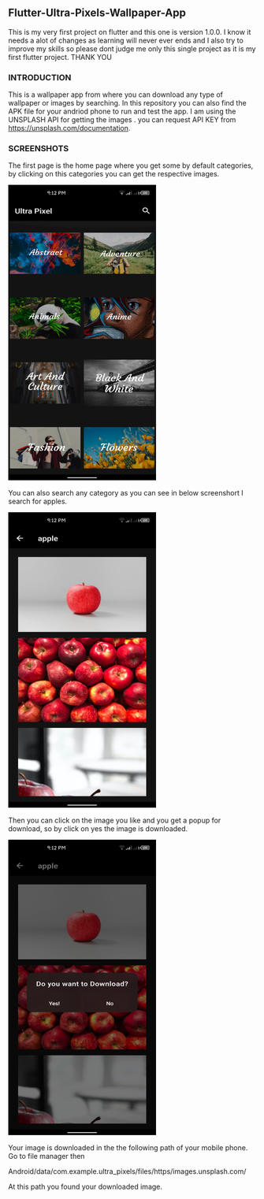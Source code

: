 ## Flutter-Ultra-Pixels-Wallpaper-App

This is my very first project on flutter and this one is version 1.0.0. I know it needs a alot of changes as learning will never ever ends and I also try to improve my skills
so please dont judge me only this single project as it is my first flutter project. THANK YOU


### INTRODUCTION

This is a wallpaper app from where you can download any type of wallpaper or images by searching. In this repository you can also find the APK file for your andriod phone to run and test the app. I am using the UNSPLASH API for getting the images . you can request API KEY from https://unsplash.com/documentation. 

### SCREENSHOTS

The first page is the home page where you get some by default categories, by clicking on this categories you can get the respective images.

<img src="ultra_pixels/images/home.png" width = 300 height = 600>

You can also search any category as you can see in below screenshort I search for apples.

<img src="ultra_pixels/images/search.png" width = 300 height = 600>

Then you can click on the image you like and you get a popup for download, so by click on yes the image is downloaded.

<img src="ultra_pixels/images/download.png" width = 300 height = 600>

Your image is downloaded in the the following path of your mobile phone. Go to file manager then

Android/data/com.example.ultra_pixels/files/https/images.unsplash.com/

At this path you found your downloaded image.
